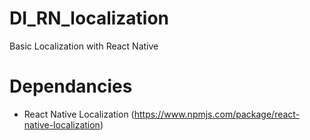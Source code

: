 # DI_RN_localization
Basic Localization with React Native

# Dependancies
- React Native Localization (https://www.npmjs.com/package/react-native-localization)
